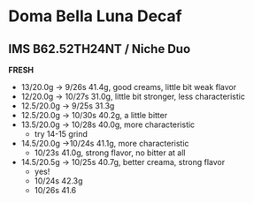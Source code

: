 # Doma Bella Luna Decaf

## IMS B62.52TH24NT / Niche Duo

**FRESH**

- 13/20.0g -> 9/26s 41.4g, good creams, little bit weak flavor
- 12/20.0g -> 10/27s 31.0g, little bit stronger, less characteristic
- 12.5/20.0g -> 9/25s 31.3g
- 12.5/20.0g -> 10/30s 40.2g, a little bitter
- 13.5/20.0g -> 10/28s 40.0g, more characteristic
  - try 14-15 grind
- 14.5/20.0g ->10/24s 41.1g, more characteristic
  - 10/23s 41.0g, strong flavor, no bitter at all
- 14.5/20.5g -> 10/25s 40.7g, better creama, strong flavor
  - yes!
  - 10/24s 42.3g
  - 10/26s 41.6
